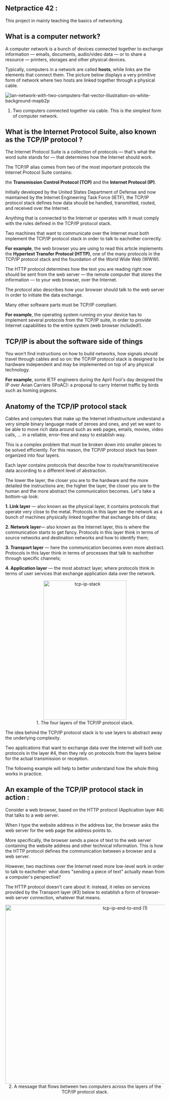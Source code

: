## Netpractice 42 :

This project in mainly teaching the basics of networking. 

## What is a computer network?

A computer network is a bunch of devices connected together to exchange information — emails, documents, audio/video data — or to share a resource — printers, storages and other physical devices.

Typically, computers in a network are called **hosts**, while links are the elements that connect them. The picture below displays a very primitive form of network where two hosts are linked together through a physical cable.

![lan-network-with-two-computers-flat-vector-illustration-on-white-background-mapb2p](https://github.com/user-attachments/assets/f38e5ef9-e135-4c0c-b3f2-2a7ea3725555)
1. Two computers connected together via cable. This is the simplest form of computer network.

## What is the Internet Protocol Suite, also known as the TCP/IP protocol ?

The Internet Protocol Suite is a collection of protocols — that's what the word suite stands for — that determines how the Internet should work.

The TCP/IP alias comes from two of the most important protocols the Internet Protocol Suite contains:

the **Transmission Control Protocol (TCP)** and the **Internet Protocol (IP)**.

Initially developed by the United States Department of Defense and now maintained by the Internet Engineering Task Force (IETF), the TCP/IP protocol stack defines how data should be handled, transmitted, routed, and received over the Internet.

Anything that is connected to the Internet or operates with it must comply with the rules defined in the TCP/IP protocol stack.

Two machines that want to communicate over the Internet must both implement the TCP/IP protocol stack in order to talk to eachother correctly.

**For example**, the web browser you are using to read this article implements the **Hypertext Transfer Protocol (HTTP)**, one of the many protocols in the TCP/IP protocol stack and the foundation of the World Wide Web (WWW).

The HTTP protocol determines how the text you are reading right now should be sent from the web server — the remote computer that stores the information — to your web browser, over the Internet.

The protocol also describes how your browser should talk to the web server in order to initiate the data exchange.

Many other software parts must be TCP/IP compliant.

**For example**, the operating system running on your device has to implement several protocols from the TCP/IP suite, in order to provide Internet capabilities to the entire system (web browser included!).

## TCP/IP is about the software side of things

You won't find instructions on how to build networks, how signals should travel through cables and so on: the TCP/IP protocol stack is designed to be hardware independent and may be implemented on top of any physical technology.

**For example**, some IETF engineers during the April Fool's day designed the IP over Avian Carriers (IPoAC): a proposal to carry Internet traffic by birds such as homing pigeons.

## Anatomy of the TCP/IP protocol stack 

Cables and computers that make up the Internet infrastructure understand a very simple binary language made of zeroes and ones, and yet we want to be able to move rich data around such as web pages, emails, movies, video calls, … in a reliable, error-free and easy to establish way. 

This is a complex problem that must be broken down into smaller pieces to be solved efficiently. For this reason, the TCP/IP protocol stack has been organized into four layers.

Each layer contains protocols that describe how to route/transmit/receive data according to a different level of abstraction.

The lower the layer, the closer you are to the hardware and the more detailed the instructions are; the higher the layer, the closer you are to the human and the more abstract the communication becomes. Let's take a bottom-up look:

**1. Link layer** — also known as the physical layer, it contains protocols that operate very close to the metal. Protocols in this layer see the network as a bunch of machines physically linked together that exchange bits of data;

**2. Network layer**— also known as the Internet layer, this is where the communication starts to get fancy. Protocols in this layer think in terms of source networks and destination networks and how to identify them;

**3. Transport layer** — here the communication becomes even more abstract. Protocols in this layer think in terms of processes that talk to eachother through specific channels;

**4. Application layer** — the most abstract layer, where protocols think in terms of user services that exchange application data over the network.

<div align="center"> <img width="262" height="440" alt="tcp-ip-stack" src="https://github.com/user-attachments/assets/b0d7a3c0-661a-4c1b-ab40-99c0c268f34b" /> </div>

<div align="center">1. The four layers of the TCP/IP protocol stack.</div>


The idea behind the TCP/IP protocol stack is to use layers to abstract away the underlying complexity.

Two applications that want to exchange data over the Internet will both use protocols in the layer #4, then they rely on protocols from the layers below for the actual transmission or reception.

The following example will help to better understand how the whole thing works in practice.

## An example of the TCP/IP protocol stack in action :

Consider a web browser, based on the HTTP protocol (Application layer #4) that talks to a web server.

When I type the website address in the address bar, the browser asks the web server for the web page the address points to. 

More specifically, the browser sends a piece of text to the web server containing the website address and other technical information. This is how the HTTP protocol defines the communication between a browser and a web server.

However, two machines over the Internet need more low-level work in order to talk to eachother: what does "sending a piece of text" actually mean from a computer's perspective?

The HTTP protocol doesn't care about it: instead, it relies on services provided by the Transport layer (#3) below to establish a form of browser-web server connection, whatever that means.

<div align="center"><img width="742" height="565" alt="tcp-ip-end-to-end (1)" src="https://github.com/user-attachments/assets/0c93225b-f289-47b4-ad06-b2a5083f4b9b" /></div>

<div align="center">2. A message that flows between two computers across the layers of the TCP/IP protocol stack.</div>

